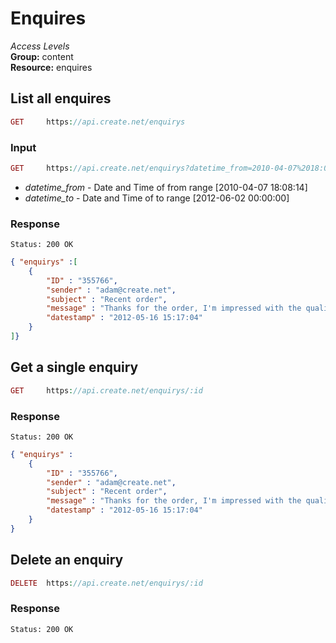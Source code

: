 Enquires
=============

*Access Levels*    
__Group:__ content     
__Resource:__ enquires

List all enquires
-------------------

```php
GET 	https://api.create.net/enquirys
```

### Input

```php
GET 	https://api.create.net/enquirys?datetime_from=2010-04-07%2018:08:14
```
* *datetime_from* - Date and Time of from range [2010-04-07 18:08:14]
* *datetime_to* - Date and Time of to range [2012-06-02 00:00:00]

### Response

```console
Status: 200 OK
```

```json
{ "enquirys" :[
	{
		"ID" : "355766",
		"sender" : "adam@create.net",
		"subject" : "Recent order",
		"message" : "Thanks for the order, I'm impressed with the quality. Do you also have it in Blue?",
		"datestamp" : "2012-05-16 15:17:04"
	}
]}
```

Get a single enquiry
-------------------------

```php
GET 	https://api.create.net/enquirys/:id
```

### Response

```console
Status: 200 OK
```

```json
{ "enquirys" :
	{
		"ID" : "355766",
		"sender" : "adam@create.net",
		"subject" : "Recent order",
		"message" : "Thanks for the order, I'm impressed with the quality. Do you also have it in Blue?",
		"datestamp" : "2012-05-16 15:17:04"
	}
}
```


Delete an enquiry
------------------

```php
DELETE 	https://api.create.net/enquirys/:id
```

### Response

```console
Status: 200 OK
```